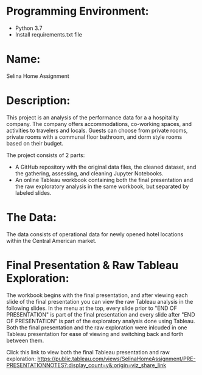 # Programming Environment:
- Python 3.7
- Install requirements.txt file


# Name:

Selina Home Assignment


# Description:

This project is an analysis of the performance data for a a hospitality company. The company offers accommodations, co-working spaces, and activities to travelers and locals. Guests can choose from private rooms, private rooms with a communal floor bathroom, and dorm style rooms based on their budget.

The project consists of 2 parts:
- A GitHub repository with the original data files, the cleaned dataset, and the gathering, assessing, and cleaning Jupyter Notebooks.
- An online Tableau workbook containing both the final presentation and the raw exploratory analysis in the same workbook, but separated by labeled slides.


# The Data:

The data consists of operational data for newly opened hotel locations within the Central American market.



# Final Presentation & Raw Tableau Exploration:

The workbook begins with the final presentation, and after viewing each slide of the final presentation you can view the raw Tableau analysis in the following slides. In the menu at the top, every slide prior to "END OF PRESENTATION" is part of the final presentation and every slide after "END OF PRESENTATION" is part of the exploratory analysis done using Tableau. Both the final presentation and the raw exploration were inlcuded in one Tableau presentation for ease of viewing and switching back and forth between them.

Click this link to view both the final Tableau presentation and raw exploration: https://public.tableau.com/views/SelinaHomeAssignment/PRE-PRESENTATIONNOTES?:display_count=y&:origin=viz_share_link
